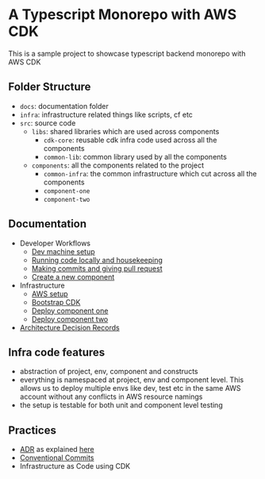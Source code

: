 # A Typescript Monorepo with AWS CDK

This is a sample project to showcase typescript backend monorepo with AWS CDK

## Folder Structure

- `docs`: documentation folder
- `infra`: infrastructure related things like scripts, cf etc
- `src`: source code
  - `libs`: shared libraries which are used across components
    - `cdk-core`: reusable cdk infra code used across all the components
    - `common-lib`: common library used by all the components
  - `components`: all the components related to the project
    - `common-infra`: the common infrastructure which cut across all the components
    - `component-one`
    - `component-two`

## Documentation

- Developer Workflows
  - [Dev machine setup](./docs/workflows/dev-machine.md)
  - [Running code locally and housekeeping](./docs/workflows/housekeeping.md)
  - [Making commits and giving pull request](./docs/workflows/commits-and-pull-requests.md)
  - [Create a new component](./docs/workflows/create-new-component.md)
- Infrastructure
  - [AWS setup](./docs/infra/aws-setup.md)
  - [Bootstrap CDK](./docs/infra/cdk-bootstrap-and-setup.md)
  - [Deploy component one](./src/components/component-one/README.md)
  - [Deploy component two](./src/components/component-two/README.md)
- [Architecture Decision Records](./docs/adr/index.md)

## Infra code features

- abstraction of project, env, component and constructs
- everything is namespaced at project, env and component level. This allows us to deploy multiple envs like dev, test etc in the same AWS account without any conflicts in AWS resource namings
- the setup is testable for both unit and component level testing

## Practices

- [ADR](./docs/adr/index.md) as explained [here](https://www.thoughtworks.com/radar/techniques/lightweight-architecture-decision-records)
- [Conventional Commits](./docs/workflows/commits-and-pull-requests.md)
- Infrastructure as Code using CDK
